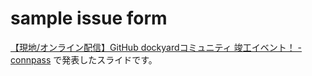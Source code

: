 # sample issue form

[【現地/オンライン配信】GitHub dockyardコミュニティ 竣工イベント！ \- connpass](https://github-dockyard.connpass.com/event/289714/) で発表したスライドです。

